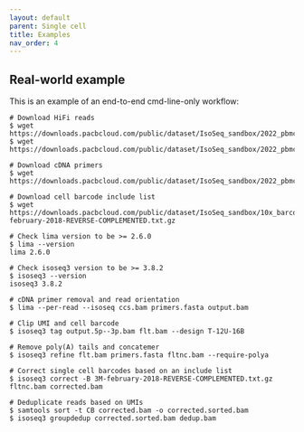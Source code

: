 ```yaml
---
layout: default
parent: Single cell
title: Examples
nav_order: 4
---
```


## Real-world example

This is an example of an end-to-end cmd-line-only workflow:

    # Download HiFi reads
    $ wget https://downloads.pacbcloud.com/public/dataset/IsoSeq_sandbox/2022_pbmc_singlecell_mini/ccs.bam
    $ wget https://downloads.pacbcloud.com/public/dataset/IsoSeq_sandbox/2022_pbmc_singlecell_mini/ccs.bam.pbi

    # Download cDNA primers
    $ wget https://downloads.pacbcloud.com/public/dataset/IsoSeq_sandbox/2022_pbmc_singlecell_mini/primers.fasta
    
    # Download cell barcode include list
    $ wget https://downloads.pacbcloud.com/public/dataset/IsoSeq_sandbox/10x_barcodes/3M-february-2018-REVERSE-COMPLEMENTED.txt.gz

    # Check lima version to be >= 2.6.0
    $ lima --version
    lima 2.6.0

    # Check isoseq3 version to be >= 3.8.2
    $ isoseq3 --version
    isoseq3 3.8.2 

    # cDNA primer removal and read orientation
    $ lima --per-read --isoseq ccs.bam primers.fasta output.bam

    # Clip UMI and cell barcode
    $ isoseq3 tag output.5p--3p.bam flt.bam --design T-12U-16B

    # Remove poly(A) tails and concatemer
    $ isoseq3 refine flt.bam primers.fasta fltnc.bam --require-polya

    # Correct single cell barcodes based on an include list
    $ isoseq3 correct -B 3M-february-2018-REVERSE-COMPLEMENTED.txt.gz fltnc.bam corrected.bam

    # Deduplicate reads based on UMIs
    $ samtools sort -t CB corrected.bam -o corrected.sorted.bam
    $ isoseq3 groupdedup corrected.sorted.bam dedup.bam 

